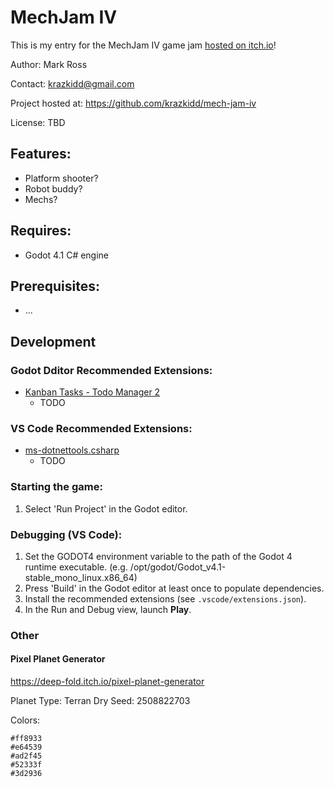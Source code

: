 # MechJam IV

This is my entry for the MechJam IV game jam [hosted on itch.io](https://itch.io/jam/mechjam4)!

Author: Mark Ross

Contact: krazkidd@gmail.com

Project hosted at: https://github.com/krazkidd/mech-jam-iv

License: TBD

## Features:

- Platform shooter?
- Robot buddy?
- Mechs?

## Requires:

- Godot 4.1 C# engine

## Prerequisites:

- ...

## Development

### Godot Dditor Recommended Extensions:

- [Kanban Tasks - Todo Manager 2](https://godotengine.org/asset-library/asset/1474)
  - TODO

### VS Code Recommended Extensions:

- [ms-dotnettools.csharp](https://marketplace.visualstudio.com/items?itemName=ms-dotnettools.csharp)
  - TODO

### Starting the game:

1. Select 'Run Project' in the Godot editor.

### Debugging (VS Code):

1. Set the GODOT4 environment variable to the path of the Godot 4 runtime executable.
   (e.g. /opt/godot/Godot_v4.1-stable_mono_linux.x86_64)
2. Press 'Build' in the Godot editor at least once to populate dependencies.
3. Install the recommended extensions (see `.vscode/extensions.json`).
4. In the Run and Debug view, launch **Play**.

### Other

#### Pixel Planet Generator

https://deep-fold.itch.io/pixel-planet-generator

Planet Type: Terran Dry
Seed: 2508822703

Colors:

```Text
#ff8933
#e64539
#ad2f45
#52333f
#3d2936
```
